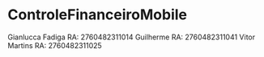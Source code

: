 # ControleFinanceiroMobile

Gianlucca Fadiga RA: 2760482311014
Guilherme RA: 2760482311041
Vitor Martins RA: 2760482311025
